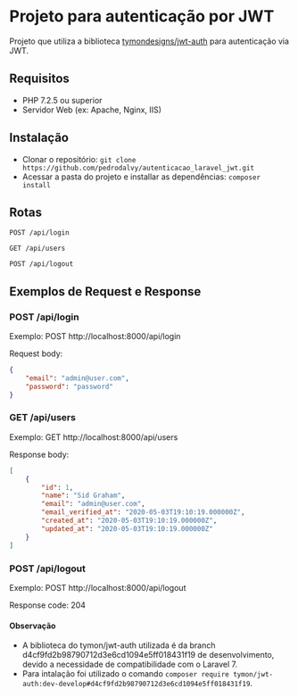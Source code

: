 # Projeto para autenticação por JWT

Projeto que utiliza a biblioteca [tymondesigns/jwt-auth](https://github.com/tymondesigns/jwt-auth) para autenticação via JWT.


## Requisitos

* PHP 7.2.5 ou superior
* Servidor Web (ex: Apache, Nginx, IIS)

## Instalação

* Clonar o repositório: `git clone https://github.com/pedrodalvy/autenticacao_laravel_jwt.git`
* Acessar a pasta do projeto e installar as dependências: `composer install`


## Rotas

```http
POST /api/login
```
```http
GET /api/users
```
```http
POST /api/logout
```

## Exemplos de Request e Response

### POST /api/login

Exemplo: POST  http://localhost:8000/api/login

Request body:
```json
{
    "email": "admin@user.com",
    "password": "password"
}
```

### GET /api/users

Exemplo: GET  http://localhost:8000/api/users

Response body:
```json
[
    {
        "id": 1,
        "name": "Sid Graham",
        "email": "admin@user.com",
        "email_verified_at": "2020-05-03T19:10:19.000000Z",
        "created_at": "2020-05-03T19:10:19.000000Z",
        "updated_at": "2020-05-03T19:10:19.000000Z"
    }
]
```

### POST /api/logout

Exemplo: POST  http://localhost:8000/api/logout

Response code: 204

#### Observação

- A biblioteca do tymon/jwt-auth utilizada é da branch d4cf9fd2b98790712d3e6cd1094e5ff018431f19 de desenvolvimento, devido a necessidade de compatibilidade com o Laravel 7.
- Para intalação foi utilizado o comando  `composer require tymon/jwt-auth:dev-develop#d4cf9fd2b98790712d3e6cd1094e5ff018431f19`.
